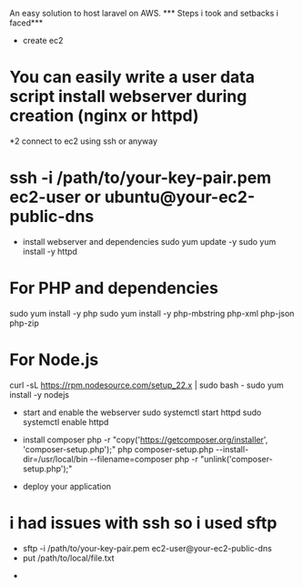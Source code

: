 An easy solution to host laravel on AWS.
*** Steps i took and setbacks i faced***

* create ec2 
# You can easily write a user data script install webserver during creation (nginx or httpd)

*2 connect to ec2 using ssh or anyway
# ssh -i /path/to/your-key-pair.pem ec2-user or ubuntu@your-ec2-public-dns

* install webserver and dependencies 
 sudo yum update -y
 sudo yum install -y httpd
# For PHP and dependencies
 sudo yum install -y php
 sudo yum install -y php-mbstring php-xml php-json php-zip
# For Node.js
 curl -sL https://rpm.nodesource.com/setup_22.x | sudo bash -
 sudo yum install -y nodejs

* start and enable the webserver 
 sudo systemctl start httpd
 sudo systemctl enable httpd

* install composer
 php -r "copy('https://getcomposer.org/installer', 'composer-setup.php');"
 php composer-setup.php --install-dir=/usr/local/bin --filename=composer
 php -r "unlink('composer-setup.php');"

* deploy your application
# i had issues with ssh so i used sftp 
- sftp -i /path/to/your-key-pair.pem ec2-user@your-ec2-public-dns
- put /path/to/local/file.txt

*


